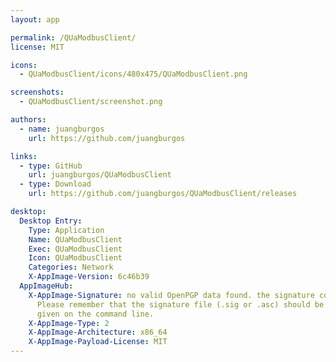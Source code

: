 ```yaml
---
layout: app

permalink: /QUaModbusClient/
license: MIT

icons:
  - QUaModbusClient/icons/480x475/QUaModbusClient.png

screenshots:
  - QUaModbusClient/screenshot.png

authors:
  - name: juangburgos
    url: https://github.com/juangburgos

links:
  - type: GitHub
    url: juangburgos/QUaModbusClient
  - type: Download
    url: https://github.com/juangburgos/QUaModbusClient/releases

desktop:
  Desktop Entry:
    Type: Application
    Name: QUaModbusClient
    Exec: QUaModbusClient
    Icon: QUaModbusClient
    Categories: Network
    X-AppImage-Version: 6c46b39
  AppImageHub:
    X-AppImage-Signature: no valid OpenPGP data found. the signature could not be verified.
      Please remember that the signature file (.sig or .asc) should be the first file
      given on the command line.
    X-AppImage-Type: 2
    X-AppImage-Architecture: x86_64
    X-AppImage-Payload-License: MIT
---
```

